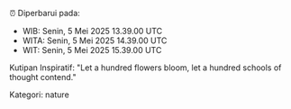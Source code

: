 ⏰ Diperbarui pada:
- WIB: Senin, 5 Mei 2025 13.39.00 UTC
- WITA: Senin, 5 Mei 2025 14.39.00 UTC
- WIT: Senin, 5 Mei 2025 15.39.00 UTC

Kutipan Inspiratif:
"Let a hundred flowers bloom, let a hundred schools of thought contend."


Kategori: nature

